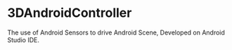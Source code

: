 # 3DAndroidController
The use of Android Sensors to drive Android Scene, Developed on Android Studio IDE.
